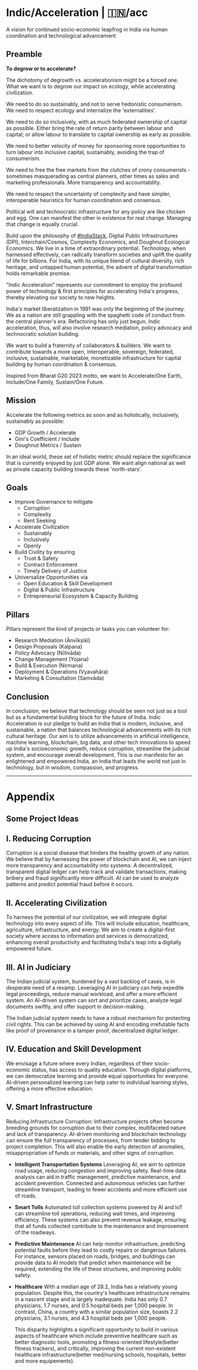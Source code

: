 # Indic/Acceleration | 🇮🇳/acc
A vision for continued socio-economic leapfrog in India via human coordination and technological advancement

## Preamble
**To degrow or to accelerate?** 

The dichotomy of degrowth vs. accelerationism might be a forced one. 
What we want is to degrow our impact on ecology, while accelerating civilization.

We need to do so sustainably, and not to serve hedonistic consumerism. We need to respect ecology and internalize the 'externalities'. 

We need to do so inclusively, with as much federated ownership of capital as possible. Either bring the rate of return parity between labour and capital; or allow labour to translate to capital ownership as early as possible. 

We need to better velocity of money for sponsoring more opportunities to turn labour into inclusive capital, sustainably, avoiding the trap of consumerism.

We need to free the free markets from the clutches of crony consumerists - sometimes masquerading as central planners, other times as sales and marketing professionals. More transparency and accountability.

We need to respect the uncertainty of complexity and have simpler, interoperable heuristics for human coordination and consensus.  

Political will and technocratic infrastructure for any policy are like chicken and egg. One can manifest the other in existence for real change. Managing that change is equally crucial. 

Build upon the philosophy of [#IndiaStack](https://twitter.com/hashtag/IndiaStack?src=hashtag_click), Digital Public Infrastructures (DPI), Interchain/Cosmos, Complexity Economics, and Doughnut Ecological Economics. We live in a time of extraordinary potential. Technology, when harnessed effectively, can radically transform societies and uplift the quality of life for billions. For India, with its unique blend of cultural diversity, rich heritage, and untapped human potential, the advent of digital transformation holds remarkable promise.

"Indic Acceleration" represents our commitment to employ the profound power of technology & first principles for accelerating India's progress, thereby elevating our society to new heights.   

India's market liberalization in 1991 was only the beginning of the journey. We as a nation are still grappling with the spaghetti code of conduct from the central planner's era. Refactoring has only just begun. Indic acceleration, thus, will also involve research mediation, policy advocacy and technocratic solution building.

We want to build a fraternity of collaborators & builders.
We want to contribute towards a more open, interoperable, sovereign, federated, inclusive, sustainable, marketable, monetizable infrastructure for capital building by human coordination & consensus.

Inspired from Bharat G20 2023 motto, we want to Accelerate/One Earth, Include/One Family, Sustain/One Future.

## Mission
Accelerate the following metrics as soon and as holistically, inclusively, sustainably as possible:
- GDP Growth / Accelerate
- Gini's Coefficient / Include
- Doughnut Metrics / Sustain

In an ideal world, these set of holistic metric should replace the significance that is currently enjoyed by just GDP alone. We want align national as well as private capacity building towards these 'north-stars'. 

## Goals
- Improve Governance to mitigate
	- Corruption
	- Complexity
	- Rent Seeking
- Accelerate Civilization
	- Sustainably
	- Inclusively
	- Openly
- Build Civility by ensuring
	- Trust & Safety
	- Contract Enforcement
	- Timely Delivery of Justice
- Universalize Opportunities via
	- Open Education & Skill Development
	- Digital & Public Infrastructure
	- Entrepreneurial Ecosystem & Capacity Building

## Pillars
Pillars represent the kind of projects or tasks you can volunteer for:
- Research Mediation (Ānvīkṣikī)
- Design Proposals (Kalpana)
- Policy Advocacy (Nītivāda)
- Change Management (Yojana)
- Build & Execution (Nirmana)
- Deployment & Operations (Vyavahāra)
- Marketing & Consultation (Samvāda)

## Conclusion
In conclusion, we believe that technology should be seen not just as a tool but as a fundamental building block for the future of India. Indic Acceleration is our pledge to build an India that is modern, inclusive, and sustainable, a nation that balances technological advancements with its rich cultural heritage. Our aim is to utilize advancements in artificial intelligence, machine learning, blockchain, big data, and other tech innovations to speed up India's socioeconomic growth, reduce corruption, streamline the judicial system, and encourage overall development. This is our manifesto for an enlightened and empowered India, an India that leads the world not just in technology, but in wisdom, compassion, and progress.

---

# Appendix

## Some Project Ideas

## I. Reducing Corruption

Corruption is a social disease that hinders the healthy growth of any nation. We believe that by harnessing the power of blockchain and AI, we can inject more transparency and accountability into systems. A decentralized, transparent digital ledger can help track and validate transactions, making bribery and fraud significantly more difficult. AI can be used to analyze patterns and predict potential fraud before it occurs.

## II. Accelerating Civilization

To harness the potential of our civilization, we will integrate digital technology into every aspect of life. This will include education, healthcare, agriculture, infrastructure, and energy. We aim to create a digital-first society where access to information and services is democratized, enhancing overall productivity and facilitating India's leap into a digitally empowered future.

## III. AI in Judiciary

The Indian judicial system, burdened by a vast backlog of cases, is in desperate need of a revamp. Leveraging AI in judiciary can help expedite legal proceedings, reduce manual workload, and offer a more efficient system. An AI-driven system can sort and prioritize cases, analyze legal documents swiftly, and offer support in decision-making.

The Indian judicial system needs to have a robust mechanism for protecting civil rights. This can be achieved by using AI and encoding irrefutable facts like proof of provenance in a tamper proof, decentralized digital ledger.

## IV. Education and Skill Development

We envisage a future where every Indian, regardless of their socio-economic status, has access to quality education. Through digital platforms, we can democratize learning and provide equal opportunities for everyone. AI-driven personalized learning can help cater to individual learning styles, offering a more effective education.

## V. Smart Infrastructure

Reducing Infrastructure Corruption: Infrastructure projects often become breeding grounds for corruption due to their complex, multifaceted nature and lack of transparency. AI-driven monitoring and blockchain technology can ensure the full transparency of processes, from tender bidding to project completion. This will also enable the early detection of anomalies, misappropriation of funds or materials, and other signs of corruption.

- **Intelligent Transportation Systems**
Leveraging AI, we aim to optimize road usage, reducing congestion and improving safety. Real-time data analysis can aid in traffic management, predictive maintenance, and accident prevention. Connected and autonomous vehicles can further streamline transport, leading to fewer accidents and more efficient use of roads.

- **Smart Tolls**
Automated toll collection systems powered by AI and IoT can streamline toll operations, reducing wait times, and improving efficiency. These systems can also prevent revenue leakage, ensuring that all funds collected contribute to the maintenance and improvement of the roadways.

- **Predictive Maintenance**
AI can help monitor infrastructure, predicting potential faults before they lead to costly repairs or dangerous failures. For instance, sensors placed on roads, bridges, and buildings can provide data to AI models that predict when maintenance will be required, extending the life of these structures, and improving public safety.

- **Healthcare**
With a median age of 28.2, India has a relatively young population. Despite this, the country's healthcare infrastructure remains in a nascent stage and is largely inadequate. India has only 0.7 physicians, 1.7 nurses, and 0.5 hospital beds per 1,000 people. In contrast, China, a country with a similar population size, boasts 2.2 physicians, 3.1 nurses, and 4.3 hospital beds per 1,000 people.  

  This disparity highlights a significant opportunity to build in various aspects of healthcare which include preventive healthcare such as better diagnostic tools, promoting a fitness-oriented lifestyle(better fitness trackers), and critically, improving the current non-existent healthcare infrastructure(better med/nursing schools, hospitals, better and more equipements).

